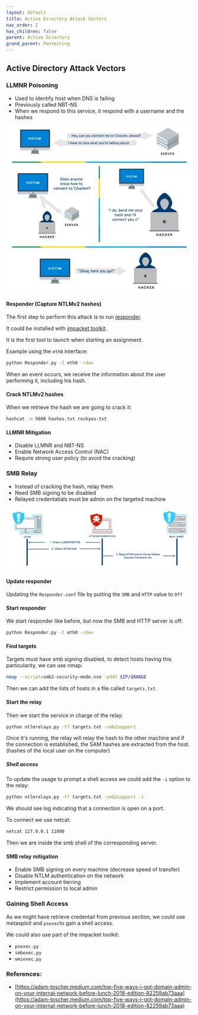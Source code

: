 ```yaml
---
layout: default
title: Active Directory Attack Vectors
nav_order: 2
has_children: false
parent: Active Directory
grand_parent: Pentesting
---
```


## Active Directory Attack Vectors


### LLMNR Poisoning

- Used to identify host when DNS is failing
- Previously called NBT-NS
- When we respond to this service, it respond with a username and the hashes

![](images/Pasted%20image%2020230217230017.png)

#### Responder (Capture NTLMv2 hashes)

The first step to perform this attack is to run [responder](https://github.com/lgandx/Responder).

It could be installed with [impacket toolkit](https://github.com/fortra/impacket).

It is the first tool to launch when starting an assignment.

Example using the `eth0` interface: 
```bash
python Responder.py -I eth0 -rdwv
```

When an event occurs, we receive the information about the user performing it, including his hash.

#### Crack NTLMv2 hashes

When we retrieve the hash we are going to crack it:

```bash
hashcat -m 5600 hashes.txt rockyou.txt
```


#### LLMNR Mitigation

- Disable LLMNR and NBT-NS
- Enable Network Access Control (NAC)
- Require strong user policy (to avoid the cracking)


### SMB Relay

- Instead of cracking the hash, relay them
- Need SMB signing to be disabled
- Relayed credentatials must be admin on the targeted machine

![](images/Pasted%20image%2020230217233837.png)

#### Update responder

Updating the `Responder.conf` file by putting the `SMB` and `HTTP` value to `Off`

#### Start responder

We start responder like before, but now the SMB and HTTP server is off:

```bash
python Responder.py -I eth0 -rdwv
```

#### Find targets

Targets must have smb signing disabled, to detect hosts having this particularity, we can use nmap:

```bash
nmap --script=smb2-security-mode.nse -p445 $IP/$RANGE
```

Then we can add the lists of hosts in a file called `targets.txt`. 

#### Start the relay

Then we start the service in charge of the relay: 

```bash
python ntlmrelayx.py -tf targets.txt -smb2support
```

Once it's running, the relay will relay the hash to the other machine and if the connection is established, the SAM hashes are extracted from the host. (hashes of the local user on the computer)

##### Shell access

To update the usage to prompt a shell access we could add the `-i` option to the relay: 
```bash
python ntlmrelayx.py -tf targets.txt -smb2support -i
```

We should see log indicating that a connection is open on a port.

To connect we use netcat:

```bash
netcat 127.0.0.1 11000
```

Then we are inside the smb shell of the corresponding server. 

#### SMB relay mitigation

- Enable SMB signing on every machine (decrease speed of transfer)
- Disable NTLM authentication on the network
- Implement account tierring 
- Restrict permission to local admin

### Gaining Shell Access 

As we might have retrieve credentail from previous section, we could use metasploit and `psexec`to gain a shell access. 

We could also use part of the impacket toolkit: 
- `psexec.py`
- `smbexec.py`
- `wmiexec.py`


### References:

- [https://adam-toscher.medium.com/top-five-ways-i-got-domain-admin-on-your-internal-network-before-lunch-2018-edition-82259ab73aaa](https://adam-toscher.medium.com/top-five-ways-i-got-domain-admin-on-your-internal-network-before-lunch-2018-edition-82259ab73aaa) 